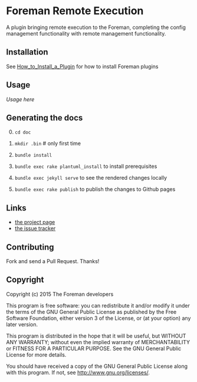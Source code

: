 # Foreman Remote Execution

A plugin bringing remote execution to the Foreman, completing the config 
management functionality with remote management functionality.

## Installation

See [How_to_Install_a_Plugin](http://projects.theforeman.org/projects/foreman/wiki/How_to_Install_a_Plugin)
for how to install Foreman plugins

## Usage

*Usage here*

## Generating the docs

0. ``cd doc``

0. ``mkdir .bin`` # only first time

1. ``bundle install``

2. ``bundle exec rake plantuml_install`` to install prerequisites

3. ``bundle exec jekyll serve`` to see the rendered changes locally

4. ``bundle exec rake publish`` to publish the changes to Github pages

## Links

* [the project page](http://theforeman.github.io/foreman_remote_execution/)
* [the issue tracker](http://projects.theforeman.org/projects/foreman_remote_execution)

## Contributing

Fork and send a Pull Request. Thanks!

## Copyright

Copyright (c) 2015 The Foreman developers

This program is free software: you can redistribute it and/or modify
it under the terms of the GNU General Public License as published by
the Free Software Foundation, either version 3 of the License, or
(at your option) any later version.

This program is distributed in the hope that it will be useful,
but WITHOUT ANY WARRANTY; without even the implied warranty of
MERCHANTABILITY or FITNESS FOR A PARTICULAR PURPOSE.  See the
GNU General Public License for more details.

You should have received a copy of the GNU General Public License
along with this program.  If not, see <http://www.gnu.org/licenses/>.

